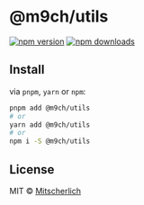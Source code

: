 # @m9ch/utils

[![npm version](https://badgen.net/npm/v/@m9ch/utils)](https://npm.im/@m9ch/utils) [![npm downloads](https://badgen.net/npm/dm/@m9ch/utils)](https://npm.im/@m9ch/utils)
## Install

via `pnpm`, `yarn` or `npm`:

```bash
pnpm add @m9ch/utils
# or
yarn add @m9ch/utils
# or
npm i -S @m9ch/utils
```

## License

MIT &copy; [Mitscherlich](https://mitscherlich.me)
